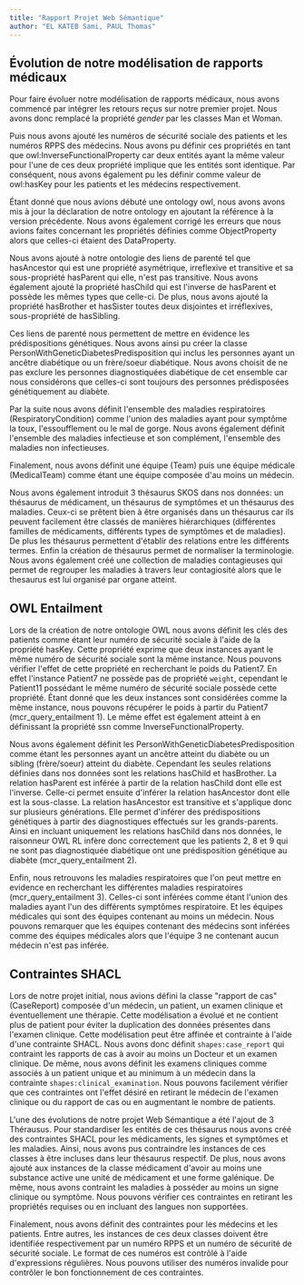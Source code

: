 ```yaml
---
title: "Rapport Projet Web Sémantique"
author: "EL KATEB Sami, PAUL Thomas"
---
```


## Évolution de notre modélisation de rapports médicaux

Pour faire évoluer notre modélisation de rapports médicaux, nous avons commencé
par intégrer les retours reçus sur notre premier projet. 
Nous avons donc remplacé la propriété _gender_ par les classes Man et Woman. 

Puis nous avons ajouté les numéros de sécurité sociale des patients et les numéros
RPPS des médecins. 
Nous avons pu définir ces propriétés en tant que owl:InverseFunctionalProperty 
car deux entités ayant la même valeur pour l'une de ces deux propriété implique que les entités sont 
identique. 
Par conséquent, nous avons également pu les définir comme valeur de owl:hasKey
pour les patients et les médecins respectivement.

Étant donné que nous avions débuté une ontology owl, nous avons avons mis à jour la déclaration
de notre ontology en ajoutant la référence à la version précédente.
Nous avons également corrigé les erreurs que nous avions faites concernant les propriétés 
définies comme ObjectProperty alors que celles-ci étaient des DataProperty.

Nous avons ajouté à notre ontologie des liens de parenté tel que hasAncestor qui est une propriété asymétrique, irreflexive
et transitive et sa sous-propriété hasParent qui elle, n'est pas transitive. Nous avons également ajouté la 
propriété hasChild qui est l'inverse de hasParent et possède les mêmes types que celle-ci. De plus, nous
avons ajouté la propriété hasBrother et hasSister toutes deux disjointes et irréflexives, sous-propriété de hasSibling.

Ces liens de parenté nous permettent de mettre en évidence les prédispositions génétiques. Nous 
avons ainsi pu créer la classe PersonWithGeneticDiabetesPredisposition qui inclus les personnes ayant un ancêtre
diabétique ou un frère/soeur diabétique. Nous avons choisit de ne pas exclure les personnes diagnostiquées diabétique 
de cet ensemble car nous considérons que celles-ci sont toujours des personnes prédisposées génétiquement au diabète.

Par la suite nous avons définit l'ensemble des maladies respiratoires (RespiratoryCondition) comme l'union des maladies ayant pour symptôme la toux,
l'essoufflement ou le mal de gorge. Nous avons également définit l'ensemble des maladies infectieuse et son complément, l'ensemble des maladies non
infectieuses.

Finalement, nous avons définit une équipe (Team) puis une équipe médicale (MedicalTeam) comme étant une équipe composée
d'au moins un médecin.

Nous avons également introduit 3 thésaurus SKOS dans nos données: un thésaurus de médicament, un thésaurus de symptômes et un
thésaurus des maladies.
Ceux-ci se prêtent bien à être organisés dans un thésaurus car ils peuvent facilement être classés de manières
hiérarchiques (différentes familles de médicaments, différents types de symptômes et de maladies). De plus les thésaurus permettent
d'établir des relations entre les différents termes. Enfin la création de thésaurus permet de normaliser la terminologie.
Nous avons également créé une collection de maladies contagieuses qui permet de regrouper les maladies
à travers leur contagiosité alors que le thesaurus est lui organisé par organe atteint. 

## OWL Entailment

Lors de la création de notre ontologie OWL nous avons définit les clés des patients comme étant 
leur numéro de sécurité sociale à l'aide de la propriété hasKey. Cette propriété exprime que 
deux instances ayant le même numéro de sécurité sociale sont la même instance. Nous pouvons vérifier 
l'effet de cette propriété en recherchant le poids du Patient7. En effet l'instance Patient7 ne
possède pas de propriété `weight`, cependant le Patient11 possédant le même numéro de
sécurité sociale possède cette propriété. Étant donné que les deux instances sont
considérées comme la même instance, nous pouvons récupérer le poids à partir du Patient7 (mcr_query_entailment 1). 
Le même effet est également atteint à en définissant la propriété ssn comme InverseFunctionalProperty.

Nous avons également définit les PersonWithGeneticDiabetesPredisposition comme étant
les personnes ayant un ancêtre atteint du diabète ou un sibling (frère/soeur) atteint du diabète.
Cependant les seules relations définies dans nos données sont les relations hasChild et hasBrother. 
La relation hasParent est inférée à partir de la relation hasChild dont elle est l'inverse. 
Celle-ci permet ensuite d'inférer la relation hasAncestor dont elle est la sous-classe.
La relation hasAncestor est transitive et s'applique donc sur plusieurs générations. Elle permet 
d'inférer des prédispositions génétiques à partir des diagnostiques effectués sur les grands-parents.
Ainsi en incluant uniquement les relations hasChild dans nos données,
le raisonneur OWL RL infère donc correctement que les patients 2, 8 et 9 qui ne sont pas diagnostiquée
diabétique ont une prédisposition génétique au diabète (mcr_query_entailment 2).

Enfin, nous retrouvons les maladies respiratoires que l'on peut mettre en evidence en
recherchant les différentes maladies respiratoires (mcr_query_entailment 3).
Celles-ci sont inférées comme étant l'union des maladies ayant
l'un des différents symptômes respiratoire. Et les équipes médicales qui sont
des équipes contenant au moins un médecin. Nous pouvons remarquer que les équipes
contenant des médecins sont inférées comme des équipes médicales alors que l'équipe 3
ne contenant aucun médecin n'est pas inférée.

## Contraintes SHACL 

Lors de notre projet initial, nous avions défini la classe "rapport de cas" 
(CaseReport) composée d'un médecin, un patient, un examen clinique et éventuellement une thérapie. 
Cette modélisation a évolué et ne contient plus de patient pour éviter la duplication
des données présentes dans l'examen clinique. 
Cette modélisation peut être affinée et contrainte à l'aide d'une contrainte SHACL. 
Nous avons donc définit `shapes:case_report` qui contraint les rapports
de cas à avoir au moins un Docteur et un examen clinique.
De même, nous avons définit les examens cliniques comme associés à un patient unique
et au minimum à un médecin dans la contrainte `shapes:clinical_examination`. 
Nous pouvons facilement vérifier que ces contraintes ont l'effet désiré en retirant le médecin de l'examen clinique
ou du rapport de cas ou en augmentant le nombre de patients.

L'une des évolutions de notre projet Web Sémantique a été l'ajout de 3 Thérausus. Pour 
standardiser les entités de ces thésaurus nous avons créé des contraintes SHACL pour les
médicaments, les signes et symptômes et les maladies. Ainsi, nous avons pus contraindre les instances
de ces classes à être incluses dans leur thésaurus respectif. De plus, nous avons
ajouté aux instances de la classe médicament d'avoir au moins une substance active une unité de médicament et une
forme galénique. De même, nous avons contraint les maladies à posséder au moins un signe clinique ou symptôme. Nous 
pouvons vérifier ces contraintes en retirant les propriétés requises ou en incluant des langues non supportées.

Finalement, nous avons définit des contraintes pour les médecins et les patients. Entre autres, les
instances de ces deux classes doivent être identifiée respectivement par un numéro RPPS et un numéro de sécurité de sécurité sociale.
Le format de ces numéros est contrôlé à l'aide d'expressions régulières. Nous pouvons utiliser des numéros invalide pour 
contrôler le bon fonctionnement de ces contraintes.
